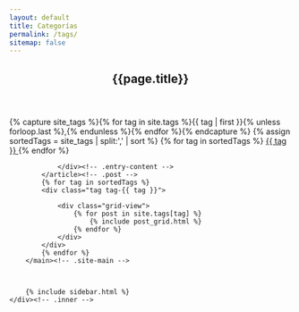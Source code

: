 ```yaml
---
layout: default
title: Categorías
permalink: /tags/
sitemap: false
---
```

<div class="site-content">
    <div class="inner">
        <main class="site-main">
            <article class="post">
                <header class="entry-header">
                    <div class="entry-header-wrap">  
                        <h1 class="entry-title">{{page.title}}</h1>
                    </div>
                </header><!-- .entry-header -->
                <div class="entry-content">
                    <div class="archive-tags-list">
                        {% capture site_tags %}{% for tag in site.tags %}{{ tag | first }}{% unless forloop.last %},{% endunless %}{% endfor %}{% endcapture %}
                        {% assign sortedTags = site_tags | split:',' | sort %}
                        {% for tag in sortedTags %}
                        <a class="tag-selector-{{ tag }}" href="#{{ tag | cgi_escape }}">{{ tag }} </a>
                        {% endfor %}
                    </div>

                </div><!-- .entry-content -->
            </article><!-- .post -->
            {% for tag in sortedTags %}
            <div class="tag tag-{{ tag }}">

                <div class="grid-view">
                    {% for post in site.tags[tag] %}
                        {% include post_grid.html %}
                    {% endfor %}
                </div>
            </div>
            {% endfor %}
        </main><!-- .site-main -->



        {% include sidebar.html %}
    </div><!-- .inner -->
</div><!-- .site-content -->


<script src="{{ site.baseurl }}/js/plugins.js?{{site.time | date: '%s%N'}}"></script>
<script src="{{ site.baseurl }}/js/tags.js?{{site.time | date: '%s%N'}}"></script>